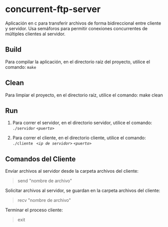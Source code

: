 # concurrent-ftp-server

Aplicación en c para transferir archivos de forma bidireccional entre cliente y servidor. Usa semáforos para permitir conexiones concurrentes de múltiples clientes al servidor.

## Build
Para compilar la aplicación, en el directorio raíz del proyecto, utilice el comando:
`make`

## Clean
Para limpiar el proyecto, en el directorio raíz, utilice el comando:
make clean

## Run
1. Para correr el servidor, en el directorio servidor, utilice el comando:
`./servidor` *`<puerto>`*

2.  Para correr el cliente, en el directorio cliente, utilice el comando:
`./cliente ` *`<ip de servidor>` `<puerto>`*


## Comandos del Cliente
Envíar archivos al servidor desde la carpeta archivos del cliente:
> send "nombre de archivo"

Solicitar archivos al servidor, se guardan en la carpeta archivos del cliente:
> recv "nombre de archivo"

Terminar el proceso cliente:
> exit

